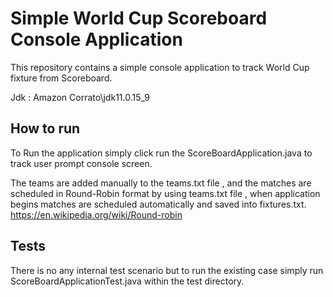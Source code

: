 # Simple World Cup Scoreboard Console Application
This repository contains a simple console application to track World Cup fixture from Scoreboard.

Jdk : Amazon Corrato\jdk11.0.15_9

## How to run
To Run the application simply click run the ScoreBoardApplication.java to track user prompt console screen.

The teams are added manually to the teams.txt file , and the matches are scheduled in Round-Robin format by using teams.txt file , when application begins matches are scheduled automatically and saved into fixtures.txt.
https://en.wikipedia.org/wiki/Round-robin

## Tests
There is no any internal test scenario but to run the existing case simply run ScoreBoardApplicationTest.java within the test directory.
